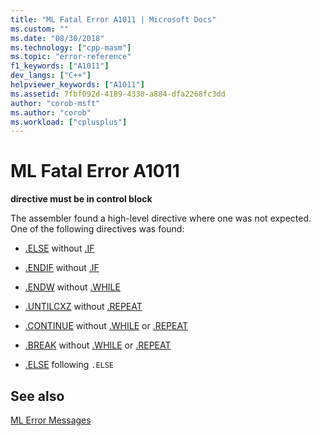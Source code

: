 ```yaml
---
title: "ML Fatal Error A1011 | Microsoft Docs"
ms.custom: ""
ms.date: "08/30/2018"
ms.technology: ["cpp-masm"]
ms.topic: "error-reference"
f1_keywords: ["A1011"]
dev_langs: ["C++"]
helpviewer_keywords: ["A1011"]
ms.assetid: 7fbf092d-4189-4330-a884-dfa2268fc3dd
author: "corob-msft"
ms.author: "corob"
ms.workload: ["cplusplus"]
---
```

# ML Fatal Error A1011

**directive must be in control block**

The assembler found a high-level directive where one was not expected. One of the following directives was found:

- [.ELSE](../../assembler/masm/dot-else.md) without [.IF](../../assembler/masm/dot-if.md)

- [.ENDIF](../../assembler/masm/dot-endif.md) without [.IF](../../assembler/masm/dot-if.md)

- [.ENDW](../../assembler/masm/dot-endw.md) without [.WHILE](../../assembler/masm/dot-while.md)

- [.UNTILCXZ](../../assembler/masm/dot-untilcxz.md) without [.REPEAT](../../assembler/masm/dot-repeat.md)

- [.CONTINUE](../../assembler/masm/dot-continue.md) without [.WHILE](../../assembler/masm/dot-while.md) or [.REPEAT](../../assembler/masm/dot-repeat.md)

- [.BREAK](../../assembler/masm/dot-break.md) without [.WHILE](../../assembler/masm/dot-while.md) or [.REPEAT](../../assembler/masm/dot-repeat.md)

- [.ELSE](../../assembler/masm/dot-else.md) following `.ELSE`

## See also

[ML Error Messages](../../assembler/masm/ml-error-messages.md)<br/>